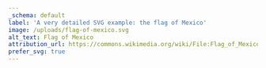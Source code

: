 ```yaml
---
_schema: default
label: 'A very detailed SVG example: the flag of Mexico'
image: /uploads/flag-of-mexico.svg
alt_text: Flag of Mexico
attribution_url: https://commons.wikimedia.org/wiki/File:Flag_of_Mexico.svg
prefer_svg: true
---
```

